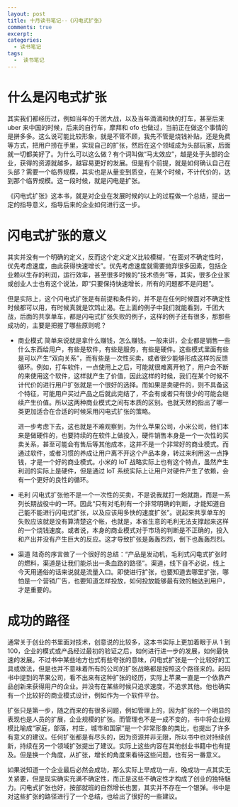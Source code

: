```yaml
---
layout: post
title: 十月读书笔记--《闪电式扩张》
comments: true
excerpt: 
categories:
  - 读书笔记  
tags:
  -  读书笔记
---
```



# 什么是闪电式扩张

其实我们都经历过，例如当年的千团大战，以及当年滴滴和快的打车，甚至后来 uber 来中国的时候，后来的自行车，摩拜和 ofo 也做过，当前正在做这个事情的是拼多多。这么说可能比较形象，就是不管不顾，我先不管是烧钱补贴，还是免费等方式，把用户捞在手里，实现自己的扩张，然后在这个领域成为头部玩家，后面就一切都美好了。为什么可以这么做？有个词叫做“马太效应”，越是处于头部的企业，获得的资源就越多，越容易更好的发展。但是有个前提，就是如何确认自己在头部？需要一个临界规模，其实也是从量变到质变，在某个时候，不计代价的，达到那个临界规模。这一段时候，就是闪电是扩张。

《闪电式扩张》这本书，就是对企业在发展时候的以上的过程做一个总结，提出一定的指导意义，指导后来的企业如何进行这一步。


# 闪电式扩张的意义

其实并没有一个明确的定义，反而这个定义定义比较模糊，“在面对不确定性时，优先考虑速度，由此获得快速增长”。优先考虑速度就需要抛弃很多因素，包括企业赖以生存的利润，运行效率，甚至很多时候的“技术债务”等，其实，很多企业家或创业人士也有这个说法，即“只要保持快速增长，所有的问题都不是问题”。

但是实际上，这个闪电式扩张是有前提和条件的，并不是在任何时候面对不确定性时候都可以用，有时候真就是饮鸩止渴。在上面的例子中我们就能看到，千团大战，后面的共享单车，都是闪电式扩张失败的例子，这样的例子还有很多，那那些成功的，主要是把握了哪些原则呢？

-   商业模式 简单来说就是拿什么赚钱，怎么赚钱。一般来讲，企业都是销售一些什么东西给用户，有些是软件，有些是服务，有些是硬件。这些模式里面有些是可以产生“双向关系”，而有些是一次性买卖，或者很少能够形成这样的反馈循环。例如，打车软件，一点使用上之后，可能就很难离开他了，用户会不断的来使用这个软件，这样就产生了价值，因此这样的时候，我们在某个时候不计代价的进行用户扩张就是一个很好的选择。而如果是卖硬件的，则不具备这个特征，可能用户买过产品之后就此完结了，不会有或者只有很少的可能会继续产生价值。所以这两种商业模式之间有本质的区别。也就天然的指出了哪一类更加适合在合适的时候采用闪电式扩张的策略。
    
    进一步考虑下去，这也就是不难观察到，为什么苹果公司，小米公司，他们本来是做硬件的，也要持续的在软件上做投入，硬件销售本身是一个一次性的买卖关系，甚至可能会有售后等其他成本，这并不是一个非常好的商业模式。而通过软件，或者习惯的养成让用户离不开这个产品本身，转过来利用这一点挣钱，才是一个好的商业模式。小米的 IoT 战略实际上也有这个特点，虽然产生利润的实际上是硬件，但是通过 IoT 系统实际上让用户对硬件产生了依赖，会有一个更好的良性的循环。
-   毛利 闪电式扩张他不是一个一次性的买卖，不是说我就打一炮就跑，而是一系列长期战役中的一环。因此“只有对毛利有一个非常明确的判断，才能知道自己能不能进行闪电式扩张，以及应该用多快的速度扩张”。说起来共享单车的失败应该就是没有算清楚这个帐，也就是，本省生意的毛利无法支撑起来这样的一个烧钱速度。或者说，本身的商业模式对于市场的判断是不正确的，投入和产出并没有产生巨大的反应。这才导致扩张是轰轰烈烈，倒下也轰轰烈烈。
-   渠道 陆奇的序言做了一个很好的总结：“产品是发动机，毛利式闪电式扩张时的燃料，渠道是让我们能杀出一条血路的路径”。渠道，线下自不必说，线上今天用通俗的话来说就是流量入口。即使进行扩张，也要知道去哪里扩张，哪怕是一个营销广告，也要知道怎样投放，如何投放能够最有效的触达到用户，才是重要的。


# 成功的路径

通常关于创业的书里面对技术，创意说的比较多，这本书实际上更加着眼于从 1 到 100，企业的模式或产品经过最初的验证之后，如何进行进一步的发展，如何最快速的发展。不过书中某些地方也式有些夸张的意味，闪电式扩张是一个比较好的工具或做法，但是也并不意味着所有的公司的扩张战略都是按照这个路径来的。起码书中提到的苹果公司，看不出来有这种扩张的经历，实际上苹果一直是一个依靠产品创新来获得用户的企业。并没有在某些时候只追求速度，不追求其他。他也确实有一个比较好的商业模式设计，例如作为一个软件平台。

扩张只是第一步，随之而来的有很多问题，例如管理上的，因为扩张的一个明显的表现也是人员的扩展，企业规模的扩张。而管理也不是一成不变的，书中将企业规模比喻成“家庭，部落，村庄，城市和国家”是一个非常形象的类比，也提出了许多有意义的建议。任何扩张都是有尽头的，因为资源并非无限，所以书中也对持续创新，持续在另一个领域扩张提出了建议。实际上这些内容在其他创业书籍中也有提及。但是换一个角度，从扩张，增长的角度来看待这些问题，也有另一番意义。

如果说知道一个企业最后必然会成功，那么实际上早成功一点，晚成功一点其实无关紧要，但是现实确实充满不确定性，而正是这些不确定性才构成了创业的独特魅力。闪电式扩张也好，按部就班的自然增长也罢，其实并不存在一个银弹。书中是对这些扩张的路径进行了一个总结，也给出了很好的一些建议。
